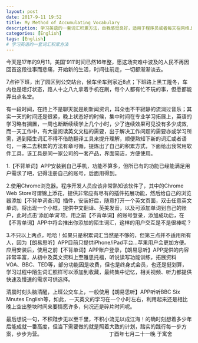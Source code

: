 ```yaml
---
layout: post
date: 2017-9-11 19:52
title: My Method of Accumulating Vocabulary
description: 学习英语的一套词汇积累方法，自我感觉良好，适用于程序员或者每天在网络上大量英文阅读人群。
categories: [English]
tags: [English]
# 学习英语的一套词汇积累方法
---
```


今天是17年的9月11，美国'911'时间已然16年整，愿这场灾难中波及的人民不再因回首这段往事而悲痛，开始新的生活，时间往前走，一切都渐渐淡去。

7点钟下班，出了园区到公交站台，候车坐车到家近8点；下班路上黑工隆冬，车内也是熄灯状态，路人十之八九拿着手机在刷，每个人都有忙不玩的事，但愿都能弄出点名堂。

有一段时间，在路上不是聊天就是刷新闻资讯，耳朵也不干寂静的流淌过音乐；其实一天的时间还是很紧，晚上状态好的时候，集中时间在专业学习拓展上，英语的学习略有搁置，一周也断断续续学上几个小时，少了连续效果可见没有多少成效,而一天工作中，有大量阅读英文文档的需要，出于解决工作问题的需要亦或学习所需，遇到陌生词汇不得不借助翻译工具来提升理解，顺便熟知下新的词汇或者语句，一来二去积累的方法有章可循，提炼出了自己的积累方式，下面给出我常用软件工具，该工具是同一家公司的一套产品，界面简洁，方便使用。

1.【不背单词】APP安装到自己手机，功能不算多，但所已有的功能已经能满足用户需求了吧，记得注册自己的账号，后面用得到。


2.使用Chrome浏览器。程序开发人员应该非常熟知该软件了，其中的Chrome Web Store可谓锦上添花，提供非常应有尽有的插件拓展功能，然后给自己的浏览器添加【不背单词查词】插件，安装好后，随意打开一个英文页面，双击任意英文单词，将出现一个小框，提供中文翻译、英美发音，以及可添加单词到自己的账户，此时点击‘添加单词’项，用之前【不背单词】的账号登录，添加成功后，在【不背单词】APP中将会推出你添加的陌生词汇，这样的用户交互是不是很棒呢？

3.不只以上两点，哈哈！如果只是积累词汇当然是不够的，但第三点并不适用所有人，因为【朗易思听】APP目前只提供iPhone/iPad平台...苹果用户会更加方便。应用安装后，使用之前【不背单词】APP账户登录，【朗易思听】APP提供的内容非常丰富，从初中及英文资料上至雅思托福，听说读写功能训练，拓展资料VOA、BBC、TED等，部分功能因是收费，但也是终身式会员，也还是挺划算，学习过程中陌生词汇照样可以添加到收藏，最终集中记忆，相关视频、听力都提供快速及慢速的需求可供选择。

清晨时刻头脑清醒，上班公交车上，一般使用【朗易思听】APP听听BBC Six Mnutes English等，如此，一天英文的学习在一个小时左右，利用起来还是相比晚上空出整块时间来要情愿许多，何况还是碎片时间呢。

最后想说一句，不积跬步无以至千里，不积小流无以成江海！的确时刻想着多少年后能成就一番高度，但当下需要做的就是照着大致的计划，踏实的践行每一步方案，步步为营。
                                              丁酉年七月二十一晚 于寓舍

                                                                                          
